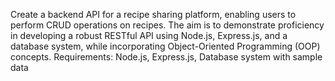 Create a backend API for a recipe sharing platform, enabling users to perform CRUD operations on recipes. The aim is to demonstrate proficiency in developing a robust RESTful API using Node.js, Express.js, and a database system, while incorporating Object-Oriented Programming (OOP) concepts.
Requirements: Node.js, Express.js, Database system with sample data
